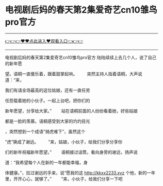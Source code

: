 # 电视剧后妈的春天第2集爱奇艺cn10雏鸟pro官方

<hr/><a href="https://github.com/lkijoi/chun/issues/1">👉👉👉♥♥点此进入♥观看入口👈👉👉</a><hr/>

电视剧后妈的春天第2集爱奇艺cn10雏鸟pro官方
陆陆续续上去几个人，说了自己的新年愿

望。语桐一直傻乐着，跟着鼓掌起哄。
　　突然主持人指着语桐，大声说道：“来，

我们有请全场最高的这位姑娘，还有一直任劳

任怨载着她的小伙子。一起上台吧，把你们的

新年愿望，分享给大家。”
　　站在语桐前面的人纷纷看着她，好些姑娘

都是一脸的羡慕。语桐感受到大家的灼灼目光

，突然想到一个成语“骑虎难下”，虽然这个

“虎”换成了谢远。
　　“来，姑娘，小伙子，给我们分享分享你

们的新年祝福新年愿望。”
　　语桐接过话筒，看向身旁的谢远，扬声说

道：“我希望每个人在新的一年都能幸福，身

体健康。”，拉过谢远的手来，说“愿我的这
http://kkxx2233.xyz
个他，新的一年里，开开心心，就够了。”
　　“来，小伙子，给我们分享一下吧
